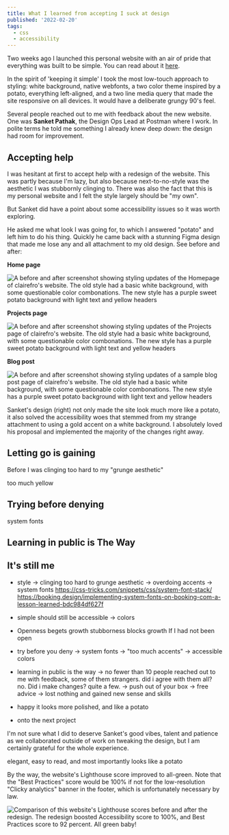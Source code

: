 ```yaml
---
title: What I learned from accepting I suck at design
published: '2022-02-20'
tags:
  - css
  - accessibility
---
```


Two weeks ago I launched this personal website with an air of pride that everything was built to be simple. You can read about it [here](/blog/p/look-ma-no-react-why-i-recoded-my-portfolio-site-with-vanilla-everything).

In the spirit of 'keeping it simple' I took the most low-touch approach to styling: white background, native webfonts, a two color theme inspired by a potato, everything left-aligned, and a two line media query that made the site responsive on all devices. It would have a deliberate grungy 90's feel.

Several people reached out to me with feedback about the new website. One was **Sanket Pathak**, the Design Ops Lead at Postman where I work. In polite terms he told me something I already knew deep down: the design had room for improvement.

## Accepting help

I was hesitant at first to accept help with a redesign of the website. This was partly because I'm lazy, but also because next-to-no-style was the aesthetic I was stubbornly clinging to. There was also the fact that this is my personal website and I felt the style largely should be "my own".

But Sanket did have a point about some accessibility issues so it was worth exploring.

He asked me what look I was going for, to which I answered "potato" and left him to do his thing. Quickly he came back with a stunning Figma design that made me lose any and all attachment to my old design. See before and after:

**Home page**

![A before and after screenshot showing styling updates of the Homepage of clairefro's website. The old style had a basic white background, with some questionable color combonations. The new style has a purple sweet potato background with light text and yellow headers](https://user-images.githubusercontent.com/9841162/154866780-b2ee6cf1-f2e3-4f2f-bb04-8e4d07365ef4.png)

**Projects page**

![A before and after screenshot showing styling updates of the Projects page of clairefro's website. The old style had a basic white background, with some questionable color combonations. The new style has a purple sweet potato background with light text and yellow headers](https://user-images.githubusercontent.com/9841162/154866791-538babc4-17e1-401a-9e2c-719231dddd1a.png)

**Blog post**

![A before and after screenshot showing styling updates of a sample blog post page of clairefro's website. The old style had a basic white background, with some questionable color combonations. The new style has a purple sweet potato background with light text and yellow headers](https://user-images.githubusercontent.com/9841162/154866795-4b5410a2-fc66-4190-bf67-c1faa76f4de1.png)

Sanket's design (right) not only made the site look much more like a potato, it also solved the accessibility woes that stemmed from my strange attachment to using a gold accent on a white background. I absolutely loved his proposal and implemented the majority of the changes right away.

## Letting go is gaining

Before I was clinging too hard to my "grunge aesthetic"

too much yellow

## Trying before denying

system fonts

## Learning in public is The Way

## It's still me

- style
  -> clinging too hard to grunge aesthetic
  -> overdoing accents
  -> system fonts https://css-tricks.com/snippets/css/system-font-stack/
  https://booking.design/implementing-system-fonts-on-booking-com-a-lesson-learned-bdc984df627f

- simple should still be accessible
  -> colors

- Openness begets growth
  stubborness blocks growth
  If I had not been open

- try before you deny
  -> system fonts
  -> "too much accents"
  -> accessible colors

- learning in public is the way
  -> no fewer than 10 people reached out to me with feedback, some of them strangers. did i agree with them all? no. Did i make changes? quite a few.
  -> push out of your box
  -> free advice
  -> lost nothing and gained new sense and skills

- happy it looks more polished, and like a potato

- onto the next project

I'm not sure what I did to deserve Sanket's good vibes, talent and patience as we collaborated outside of work on tweaking the design, but I am certainly grateful for the whole experience.

elegant, easy to read, and most importantly looks like a potato

By the way, the website's Lighthouse score improved to all-green. Note that the "Best Practices" score would be 100% if not for the low-resolution "Clicky analytics" banner in the footer, which is unfortunately necessary by law.

![Comparison of this website's Lighthouse scores before and after the redesign. The redesign boosted Accessibility score to 100%, and Best Practices score to 92 percent. All green baby!](https://user-images.githubusercontent.com/9841162/154866804-bb293154-5ec0-4bbf-993c-34762da148d1.png)
